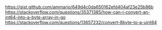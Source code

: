 https://gist.github.com/ammario/649d4c0da650162efd404af23e25b86b
https://stackoverflow.com/questions/35371385/how-can-i-convert-an-int64-into-a-byte-array-in-go
https://stackoverflow.com/questions/13657232/convert-8byte-to-a-uint64
